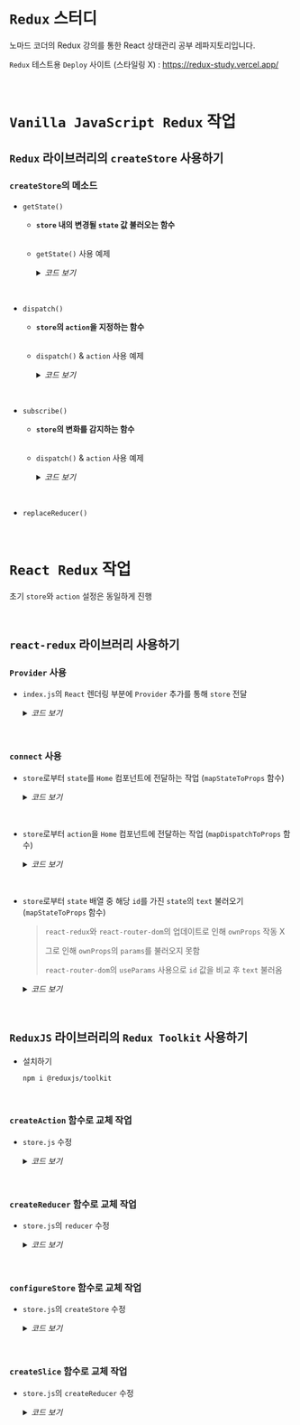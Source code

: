 # `Redux` 스터디
노마드 코더의 Redux 강의를 통한 React 상태관리 공부 레파지토리입니다.

`Redux` 테스트용 `Deploy` 사이트 (스타일링 X) : https://redux-study.vercel.app/

<br>

# `Vanilla JavaScript Redux` 작업

## `Redux` 라이브러리의 `createStore` 사용하기

### `createStore`의 메소드

  - `getState()`

    - **`store` 내의 변경될 `state` 값 불러오는 함수**

    <br>

    - `getState()` 사용 예제

      <details>

      <summary><i>코드 보기</i></summary>

      <br>

        ```JS
        import { createStore } from "redux";
        
        const countModifier = () => {
          return 'hello';
        };

        const countStore = createStore(countModifier);

        console.log(countStore.getState());
        // 결과 : hello
        ```

        <br>

      - `state` 초기값 지정

        ```JS
        const countModifier = (state = 0) => {
          // state = 0로 state 초기값 설정
          console.log(state);
          // 0
          return state;
        };

        const countStore = createStore(countModifier);

        console.log(countStore.getState());
        // 0
        ```

        </details>

<br>

  - `dispatch()`

    - **`store`의 `action`을 지정하는 함수**

    <br>

    - `dispatch()` & `action` 사용 예제

      <details>

      <summary><i>코드 보기</i></summary>

      <br>

        ```JS
        import { createStore } from "redux";

        const countModifier = (count = 0, action) => {
          // count = 0로 count 초기값 설정

          if (action.type === 'ADD') {
            return count += 1;
          } else if (action.type === 'MINUS') {
            return count -= 1;
          } else {
            return count;
          }
        };

        const countStore = createStore(countModifier);

        countStore.dispatch({ type: 'ADD' }); // 1
        countStore.dispatch({ type: 'ADD' }); // 2 (1 + 1)
        countStore.dispatch({ type: 'ADD' }); // 3 (2 + 1)
        countStore.dispatch({ type: 'ADD' }); // 4 (3 + 1)
        countStore.dispatch({ type: 'MINUS' }); // 3 (4 - 1)
        // dispatch를 통해 action을 지정하기 위해서는 object 형식으로 type을 통해 작동

        console.log(countStore.getState());
        // 결과 : 3
        ```

        <br>

        > `Redux`의 `State` 값은 변형(`mutate`)을 해서는 절대 안됨
        > 
        > 즉, 상태를 수정하는 것이 아닌 새로운 것을 `return`한다는 개념
        
        <br>

        ```JS
        state.push(action.type); // ❌
      
        [...state, {text: action.text}]; // ⭕ ES6 Spread
        ```

        <br>

        ```JS
        const stateArray = [
          {text: 'asfd', id: 1676650491370},
          {text: '123', id: 1676650490618},
          {text: 'asdsad', id: 1676650489747}
        ];

        stateArray.splice(1, 1); // ❌
        // 배열을 변형(mutate)하여 삭제하는 방식이기 때문에 적합하지 않음

        stateArray.filter(toDo => toDo.id !== action.id);  // ⭕
        // 배열에서 id 값이 다른 것들을 남겨두고 배열을 새로 생성하는 방식으로 적합함
        ```

        </details>


<br>

  - `subscribe()`

    - **`store`의 변화를 감지하는 함수**

    <br>

    - `dispatch()` & `action` 사용 예제

      <details>

      <summary><i>코드 보기</i></summary>

      <br>

      ```JS
      import { createStore } from "redux";

      const add = document.getElementById('add');
      const minus = document.getElementById('minus');

      const countModifier = (count = 0, action) => {
        // count = 0로 count 초기값 설정

        switch (action.type) {
          case 'ADD':
            return count + 1;
          case 'MINUS':
            return count - 1;
          default:
            return count;
        }
      };

      const countStore = createStore(countModifier);

      const onChange = () => {
        number.innerText = countStore.getState();
        // count의 변경 값 출력
      }

      countStore.subscribe(onChange);

      const handleAdd = () => {
        countStore.dispatch({ type: 'ADD' });
      }

      const handleMinus = () => {
        countStore.dispatch({ type: 'MINUS' });
      }

      add.addEventListener('click', handleAdd);
      minus.addEventListener('click', handleMinus);
      ```

      </details>

<br>

  - `replaceReducer()`

<br>

# `React Redux` 작업

초기 `store`와 `action` 설정은 동일하게 진행

<br>

## `react-redux` 라이브러리 사용하기

### `Provider` 사용

- `index.js`의 `React` 렌더링 부분에 `Provider` 추가를 통해 `store` 전달

  <details>

    <summary><i>코드 보기</i></summary>

    <br>

    ```JS
    import React from "react";
    import ReactDOM from "react-dom/client";
    import App from "./components/App";
    import { BrowserRouter } from "react-router-dom";
    import { Provider } from "react-redux";
    import reactStore from './store'

    const root = ReactDOM.createRoot(document.getElementById("root"));
    root.render(
      <BrowserRouter>
        <Provider store={reactStore}>
          <App />
        </Provider>
      </BrowserRouter>
    );
    ```

    - `store.js`

      ```JS
      import { createStore } from "redux";

      const ADD = 'ADD';
      const DELETE = 'DELETE';

      export const addToDo = (text) => {
        return {
          type: ADD,
          text
        }
      }

      export const deleteToDo = (id) => {
        return {
          type: DELETE,
          id
        }
      }

      const reducer = (state = [], action) => {
        switch (action.type) {
          case ADD:
            return [{ text: action.text, id: Date.now() }, ...state];
          case DELETE:
            return state.filter(toDo => toDo !== action.id);
          default:
            return state;
        }
      };

      const store = createStore(reducer);

      export default store;
      ```

  </detail>

<br>

### `connect` 사용

  - `store`로부터 `state`를 `Home` 컴포넌트에 전달하는 작업 (`mapStateToProps` 함수)

    <details>

      <summary><i>코드 보기</i></summary>

      <br>

      ```JS
      import React, { useState } from 'react';
      import { connect } from 'react-redux';

      const Home = (props) => {

        console.log(props);
        // 결과 : {test: true, dispatch: ƒ}
        
        const [text, setText] = useState('');

        const onChange = (e) => {
          setText(e.target.value);
        };

        const onSubmit = (e) => {
          e.preventDefault();
          setText('');
        };

        return (
          <>
            <h1>To Do List (React-Redux)</h1>
            <form
              onSubmit={onSubmit}
            >
              <input
                type={'text'}
                placeholder='Write To Do'
                value={text}
                onChange={onChange}
              />
              &nbsp;
              <button>➕</button>
            </form>
            <ul></ul>
          </>
        );
      };

      const mapStateToProps = (state, ownProps) => {
        return { test: true }
      };

      export default connect(mapStateToProps)(Home);
      // store로부터 state 전달 방식 (react-redux)
      ```
    </detail>

  <br>

  - `store`로부터 `action`을 `Home` 컴포넌트에 전달하는 작업 (`mapDispatchToProps` 함수)
  
    <details>

      <summary><i>코드 보기</i></summary>

      <br>

      - To Do 추가

        ```JS
        import React, { useState } from 'react';
        import { connect } from 'react-redux';
        import { actionCreators } from '../store';

        const Home = ({ toDoList, addToDo }) => {
          const [text, setText] = useState('');

          const onChange = (e) => {
            setText(e.target.value);
          };

          const onSubmit = (e) => {
            e.preventDefault();
            setText('');
            addToDo(text);
          };

          return (
            <>
              <h1>To Do List (React-Redux)</h1>
              <form
                onSubmit={onSubmit}
              >
                <input
                  type={'text'}
                  placeholder='Write To Do'
                  value={text}
                  onChange={onChange}
                />
                &nbsp;
                <button>➕</button>
              </form>
              <ul>
                {JSON.stringify(toDoList)}
              </ul>
            </>
          );
        };

        const mapStateToProps = (state) => {
          return { toDoList: state }
        };

        const mapDispatchToProps = (dispatch) => {
          return {
            addToDo: (text) => dispatch(actionCreators.addToDo(text))
          };
        }

        export default connect(mapStateToProps, mapDispatchToProps)(Home);
        // store로부터 state, action 전달 방식 (react-redux)
        ```

        - 결과

          ```JSON
          [
            {"text":"123214","id":1676706665137},
            {"text":"asds","id":1676706663857},
            {"text":"asdasd","id":1676706662825},
            {"text":"hello","id":1676706659473}
          ]
          ```

      - To Do 삭제

        ```JS
        import React from 'react';
        import { connect } from 'react-redux';
        import { actionCreators } from '../store';

        const mapDispatchToProps = (dispatch, ownProps) => {
          // ownProps = {text: 'asdasd', id: 1676792387623}
          console.log(ownProps);
          return {
            onDeleteClick: () => {
              dispatch(actionCreators.deleteToDo(parseInt(ownProps.id)));
              // 해당 id를 식별해서 id가 같지 않은 것만 리스트에 남기고 필터링하여 새로운 배열 출력
            }
          }
        }

        const ToDo = ({ text, onDeleteClick }) => {
          return (
            <li>
              {text} <button onClick={onDeleteClick}>❌</button>
            </li>
          );
        };

        export default connect(null, mapDispatchToProps)(ToDo);
        ```

    </detail>

<br>

  - `store`로부터 `state` 배열 중 해당 `id`를 가진 `state`의 `text` 불러오기 (`mapStateToProps` 함수)

    > `react-redux`와 `react-router-dom`의 업데이트로 인해 `ownProps` 작동 X
    > 
    > 
    > 그로 인해 `ownProps`의 `params`를 불러오지 못함
    > 
    > 
    > `react-router-dom`의 `useParams` 사용으로 `id` 값을 비교 후 `text` 불러옴
  
    <details>

      <summary><i>코드 보기</i></summary>

      <br>

      - 해당 To Do의 Detail 페이지

        ```JS
        import React from 'react';
        import { connect } from 'react-redux';
        import { useParams } from 'react-router-dom';

        const MapStateToProps = (state) => {
          // useParams 사용을 위해 첫 글자 대문자화
          const params = useParams();

          console.log(params);
          // 결과 : { id: '1676796326617' }

          return {
            toDo: state.find(toDo => toDo.id === parseInt(params.id))
            // state에서 클릭 시의 params와 toDo의 id가 같은 것을 찾는 작업
          };
        };

        const Detail = ({ toDo }) => {
          console.log(toDo);
          // 결과 : {text: 'ㅂㄷㅂㅈㄷㅂㅈㄷ', id: 1676796326617}

          return (
            <h1>
              {toDo?.text}
            </h1>
          );
        };

        export default connect(MapStateToProps)(Detail);
        ```

<br>

## `ReduxJS` 라이브러리의 `Redux Toolkit` 사용하기

- 설치하기

  ```bash
  npm i @reduxjs/toolkit
  ```

<br>

### `createAction` 함수로 교체 작업

  - `store.js` 수정

    <details>

      <summary><i>코드 보기</i></summary>

      <br>

      - `type` 지정을 통한 `action` 함수를 `Toolkit`의 `createAction`으로 교체

        ```JS
        import { createStore } from "redux";
        import { createAction } from "@reduxjs/toolkit";

        const addToDo = createAction('ADD');
        // const ADD = 'ADD';
        // const addToDo = (text) => {
        //   return {
        //     type: ADD,
        //     text
        //   }
        // }

        const deleteToDo = createAction('DELETE');
        // const DELETE = 'DELETE';
        // const deleteToDo = (id) => {
        //   return {
        //     type: DELETE,
        //     id: parseInt(id)
        //   }
        // }

        console.log(addToDo());
        console.log(deleteToDo());

        const reducer = (state = [], action) => {
          var now = new Date();
          var year = now.getFullYear();
          var month = now.getMonth() + 1;
          var day = now.getDate();
          var hours = now.getHours();
          var minutes = now.getMinutes();
          var seconds = now.getSeconds();

          switch (action.type) {
            case addToDo.type:
              console.log(action);
              // {type: 'ADD', payload: 'asdasd'}
              return [
                {
                  text: action.payload, // = action.text
                  id: Date.now(),
                  year: year,
                  month: month,
                  day: day,
                  hours: hours,
                  minutes: minutes,
                  seconds: seconds
                },
                ...state
              ];
            case deleteToDo.type:
              console.log(action);
              // {type: 'DELETE', payload: 1676804884561}
              return state.filter(toDo => toDo.id !== action.payload);
              // action.payload = action.id
            default:
              return state;
          }
        };

        const store = createStore(reducer);

        export const actionCreators = {
          addToDo,
          deleteToDo
        }

        export default store;
        ```

      </detail>

<br>

### `createReducer` 함수로 교체 작업

  - `store.js`의 `reducer` 수정

    <details>

      <summary><i>코드 보기</i></summary>

      <br>

      - 기존 `store.js`의 `reducer` 함수

        ```JS
        const reducer = (state = [], action) => {
          var now = new Date();
          var year = now.getFullYear();
          var month = now.getMonth() + 1;
          var day = now.getDate();
          var hours = now.getHours();
          var minutes = now.getMinutes();
          var seconds = now.getSeconds();

          switch (action.type) {
            case addToDo.type:
              console.log(action);
              // {type: 'ADD', payload: 'asdasd'}
              return [
                {
                  text: action.payload, // = action.text
                  id: Date.now(),
                  year: year,
                  month: month,
                  day: day,
                  hours: hours,
                  minutes: minutes,
                  seconds: seconds
                },
                ...state
              ];
            case deleteToDo.type:
              console.log(action);
              // {type: 'DELETE', payload: 1676804738083}
              return state.filter(toDo => toDo.id !== action.payload); // = action.id
            default:
              return state;
          }
        };
        ```

      <br>

      - `createReducer` 함수 사용을 통한 `reducer` 함수 수정

        ```JS
        const reducer = createReducer([], {
          // state 값을 변형(mutate)해도 무관 (라이브러리 자체에서 immer를 사용하기 때문)
          [addToDo]: (state, action) => {
            var now = new Date();
            var year = `${now.getFullYear()}년`;
            var month = `${now.getMonth() < 10 ? `0${now.getMonth()}` : now.getMonth()}월`;
            var day = `${now.getDate() < 10 ? `0${now.getDate()}` : now.getDate()}일`;
            var hours = `${now.getHours() < 10 ? `0${now.getHours()}` : now.getHours()}`;
            var minutes = `${now.getMinutes() < 10 ? `0${now.getMinutes()}` : now.getMinutes()}`;
            var seconds = `${now.getSeconds() < 10 ? `0${now.getSeconds()}` : now.getSeconds()}`;

            const date = `${year} ${month} ${day} ${hours}:${minutes}:${seconds}`;

            state.unshift({
              text: action.payload, // = action.text
              id: Date.now(),
              date: date
            })
            // 변형(mutate)를 하는 경우 return이 없어야 작동
          },
          [deleteToDo]: (state, action) => {
            return state.filter(toDo => toDo.id !== action.payload);
            // 변형(mutate)를 하지 않는 경우 return이 있어야 작동
          }
        })
        ```
        
        <br>

        > `immer`란?
        > 
        > `React`에서 불변성을 유지하느라 복잡해진 코드를 짧고 간결하게 작성할 수 있도록 도와주는 라이브러리를 의미한다.
        > 
        >> "불변성"이란?
        >> 
        >> 기존의 상태 값을 유지하면서 새로운 상태 값을 추가하는 것 을 의미한다.
        >> 
        >>> "불변성"을 지키는 이유
        >>> 
        >>> `React`에서는 해당 `state`라는 값은 새로운 참조 값으로 바뀐 것이 아니기 때문에 `push` 이전의 `state`와 `push` 이후의 `state`가 같다고 판단하여 리렌더링을 하지 않게 되기 때문이다.

      </detail>

<br>

### `configureStore` 함수로 교체 작업

  - `store.js`의 `createStore` 수정
  
    <details>

      <summary><i>코드 보기</i></summary>

      <br>

      ```JS
      const store = configureStore({ reducer });
      // = const store = createStore(reducer);
      ```

    </detail>

<br>

### `createSlice` 함수로 교체 작업

  - `store.js`의 `createReducer` 수정
  
    <details>

      <summary><i>코드 보기</i></summary>

      <br>
      
      - 기존의 `store.js`

        ```JS
        import { configureStore, createAction, createReducer } from "@reduxjs/toolkit";

        const addToDo = createAction('ADD');
        const deleteToDo = createAction('DELETE');

        const reducer = createReducer([], {
          // state 값을 변형(mutate)해도 무관 (라이브러리 자체에서 immer를 사용하기 때문)
          [addToDo]: (state, action) => {
            var now = new Date();
            var year = `${now.getFullYear()}년`;
            var month = `${now.getMonth() < 10 ? `0${now.getMonth()}` : now.getMonth()}월`;
            var day = `${now.getDate() < 10 ? `0${now.getDate()}` : now.getDate()}일`;
            var hours = `${now.getHours() < 10 ? `0${now.getHours()}` : now.getHours()}`;
            var minutes = `${now.getMinutes() < 10 ? `0${now.getMinutes()}` : now.getMinutes()}`;
            var seconds = `${now.getSeconds() < 10 ? `0${now.getSeconds()}` : now.getSeconds()}`;
            const date = `${year} ${month} ${day} ${hours}:${minutes}:${seconds}`;

            state.unshift({
              text: action.payload, // = action.text
              id: Date.now(),
              date: date
            })
            // 변형(mutate)를 하는 경우 return이 없어야 작동
          },
          [deleteToDo]: (state, action) => {
            return state.filter(toDo => toDo.id !== action.payload);
            // 변형(mutate)를 하지 않는 경우 return이 있어야 작동
          }
        })

        const store = configureStore({ reducer });

        export const actionCreators = {
          addToDo,
          deleteToDo
        }
        ```

      <br>
      
      - `store.js`의 `createReducer`를 `createSlice`로 수정하여 `action` 지정 작업

        ```JS
        import { configureStore, createSlice } from "@reduxjs/toolkit";

        const toDoListReducer = createSlice({
          // action도 함께 제공해줌 (별도의 action 지정할 필요 X)
          name: 'toDoListReducer',
          initialState: [],
          reducers: {
            add: (state, action) => {
              var now = new Date();
              var year = `${now.getFullYear()}년`;
              var month = `${now.getMonth() < 10 ? `0${now.getMonth()}` : now.getMonth()}월`;
              var day = `${now.getDate() < 10 ? `0${now.getDate()}` : now.getDate()}일`;
              var hours = `${now.getHours() < 10 ? `0${now.getHours()}` : now.getHours()}`;
              var minutes = `${now.getMinutes() < 10 ? `0${now.getMinutes()}` : now.getMinutes()}`;
              var seconds = `${now.getSeconds() < 10 ? `0${now.getSeconds()}` : now.getSeconds()}`;
              const date = `${year} ${month} ${day} ${hours}:${minutes}:${seconds}`;

              state.unshift({
                text: action.payload, // = action.text
                id: Date.now(),
                date: date
              })
            },
            remove: (state, action) => {
              return state.filter(toDo => toDo.id !== action.payload);
            }
          }
        })

        const store = configureStore({ reducer: toDoListReducer.reducer });

        console.log(toDoListReducer.actions);
        // toDoListReducer 내의 add, remove action 출력

        export const { add, remove } = toDoListReducer.actions;

        export default store;
        ```

        <br>

      - To Do 항목 추가하는 버튼과 삭제하는 버튼 함수 수정 필요

        - `Home.jsx`

          ```JS
          // 수정 전
          import { addToDo } from '../store';

          const mapDispatchToProps = (dispatch) = {
            return {
              addToDo: (text) = dispatch(actionCreators.addToDo(text))
            };
          }

          // 수정 후
          import { add } from '../store';

          const mapDispatchToProps = (dispatch) = {
            return {
              addToDo: (text) = dispatch(add(text))
            };
          }
          ```

        <br>

        - `ToDo.jsx`

          ```JS
          // 수정 전
          import { addToDo, deleteToDo } from '../store';

          const mapDispatchToProps = (dispatch, ownProps) = {
            console.log(ownProps);

            return {
              onDeleteClick: () = {
                dispatch(actionCreators.deleteToDo(parseInt(ownProps.id)));
              }
            }
          }

          // 수정 후
          import { remove } from '../store';

          const mapDispatchToProps = (dispatch, ownProps) = {
            console.log(ownProps);

            return {
              onDeleteClick: () = {
                dispatch(remove(parseInt(ownProps.id)));
              }
            }
          }
          ```

    </detail>